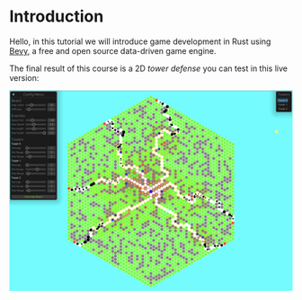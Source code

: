 # Introduction

Hello, in this tutorial we will introduce game development in Rust using [Bevy], a free and open source data-driven game engine.

The final result of this course is a 2D *tower defense* you can test in this live version:


![Demo](./assets/final.png)

[Bevy]: https://bevyengine.org/
